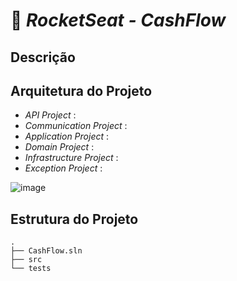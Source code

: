 # 🚀 _**RocketSeat - CashFlow**_



## Descrição



## Arquitetura do Projeto

* _API Project_ :
* _Communication Project_ :
* _Application Project_ :
* _Domain Project_ :
* _Infrastructure Project_ :
* _Exception Project_ :

![image](https://github.com/user-attachments/assets/a59ec1d5-45b3-4368-8856-67727e33c1d5)

## Estrutura do Projeto
```shell
.
├── CashFlow.sln
├── src
└── tests

```
